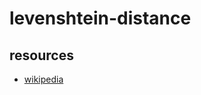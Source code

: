 # levenshtein-distance

## resources

- [wikipedia](https://en.wikipedia.org/wiki/Levenshtein_distance)
